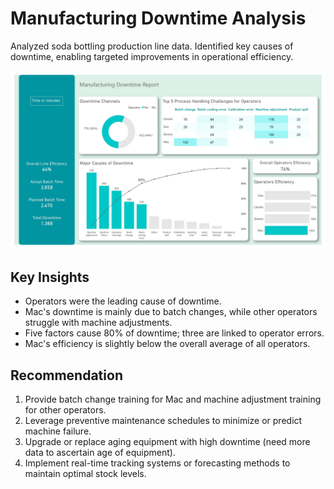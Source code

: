 # Manufacturing Downtime Analysis
Analyzed soda bottling production line data. Identified key causes of downtime, enabling targeted improvements in operational efficiency.

![manufacturing downtime report.jpg](https://github.com/jakejosh6751/Manufacturing-Downtime-Analysis-/blob/main/manufacturing%20downtime%20report.jpg)

## Key Insights
- Operators were the leading cause of downtime.
- Mac's downtime is mainly due to batch changes, while other operators struggle with machine adjustments.
- Five factors cause 80% of downtime; three are linked to operator errors.
- Mac's efficiency is slightly below the overall average of all operators.

## Recommendation
1. Provide batch change training for Mac and machine adjustment training for other operators.
2. Leverage preventive maintenance schedules to minimize or predict machine failure.
3. Upgrade or replace aging equipment with high downtime (need more data to ascertain age of equipment).
4. Implement real-time tracking systems or forecasting methods to maintain optimal stock levels.
